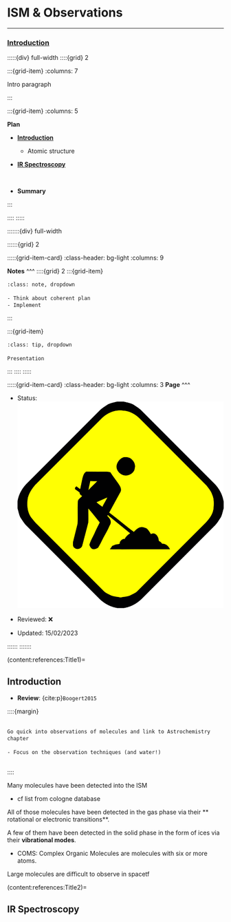 # ISM & Observations

***

<h3> <strong> <u>  Introduction </u></strong> </h3>

:::::{div} full-width
::::{grid} 2

:::{grid-item}
:columns: 7

Intro paragraph

:::

:::{grid-item}
:columns: 5

**Plan**

- [**Introduction**](content:references:Title1) 
    - Atomic structure
    
- [**IR Spectroscopy**](content:references:Title1) 

<br>

- **Summary**

:::

::::
:::::

:::::::{div} full-width

::::::{grid} 2

:::::{grid-item-card}
:class-header: bg-light
:columns: 9

**Notes**
^^^
::::{grid} 2
:::{grid-item}

```{admonition} To Do
:class: note, dropdown

- Think about coherent plan
- Implement

```

:::

:::{grid-item}

```{admonition} Colaboration
:class: tip, dropdown

Presentation

```
:::
::::
:::::



:::::{grid-item-card}
:class-header: bg-light
:columns: 3
**Page**
^^^

- Status: ![flag alt >](../../Docs/Svg_icons/Under_construction.svg)
  
- Reviewed: &#x274C;
       
- Updated: 15/02/2023
   
::::::
:::::::


(content:references:Title1)=
## Introduction

- **Review**: {cite:p}`Boogert2015`

::::{margin}

```{note}

Go quick into observations of molecules and link to Astrochemistry chapter

- Focus on the observation techniques (and water!)


```

::::

Many molecules have been detected into the ISM

- cf list from cologne database 

All of those molecules have been detected in the gas phase via their ** rotational or electronic transitions**.

A few of them have been detected in the solid phase in the form of ices via their **vibrational modes**.

- COMS: Complex Organic Molecules are molecules with six or more atoms.

Large molecules are difficult to observe in spacetf

(content:references:Title2)=
## IR Spectroscopy